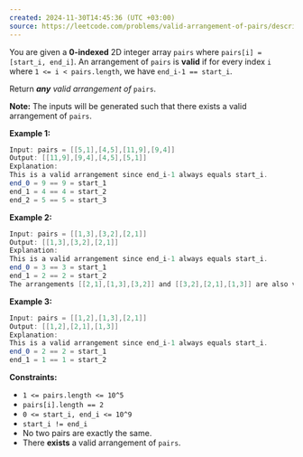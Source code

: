 ```yaml
---
created: 2024-11-30T14:45:36 (UTC +03:00)
source: https://leetcode.com/problems/valid-arrangement-of-pairs/description/?envType=daily-question&envId=2024-11-30
---
```

You are given a **0-indexed** 2D integer array `pairs` where `pairs[i] = [start_i, end_i]`. An arrangement of `pairs` is **valid** if for every index `i` where `1 <= i < pairs.length`, we have `end_i-1 == start_i`.

Return _**any** valid arrangement of_ `pairs`.

**Note:** The inputs will be generated such that there exists a valid arrangement of `pairs`.


**Example 1:**

``` Java
Input: pairs = [[5,1],[4,5],[11,9],[9,4]]
Output: [[11,9],[9,4],[4,5],[5,1]]
Explanation:
This is a valid arrangement since end_i-1 always equals start_i.
end_0 = 9 == 9 = start_1 
end_1 = 4 == 4 = start_2
end_2 = 5 == 5 = start_3
```


**Example 2:**

``` Java
Input: pairs = [[1,3],[3,2],[2,1]]
Output: [[1,3],[3,2],[2,1]]
Explanation:
This is a valid arrangement since end_i-1 always equals start_i.
end_0 = 3 == 3 = start_1
end_1 = 2 == 2 = start_2
The arrangements [[2,1],[1,3],[3,2]] and [[3,2],[2,1],[1,3]] are also valid.
```


**Example 3:**

``` Java
Input: pairs = [[1,2],[1,3],[2,1]]
Output: [[1,2],[2,1],[1,3]]
Explanation:
This is a valid arrangement since end_i-1 always equals start_i.
end_0 = 2 == 2 = start_1
end_1 = 1 == 1 = start_2
```


**Constraints:**

-   `1 <= pairs.length <= 10^5`
-   `pairs[i].length == 2`
-   `0 <= start_i, end_i <= 10^9`
-   `start_i != end_i`
-   No two pairs are exactly the same.
-   There **exists** a valid arrangement of `pairs`.
